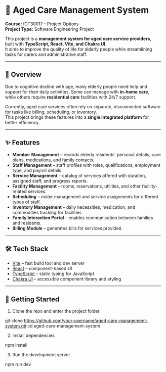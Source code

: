 # 🏥 Aged Care Management System

**Course:** ICT30017 – Project Options  
**Project Type:** Software Engineering Project  

This project is a **management system for aged care service providers**, built with **TypeScript, React, Vite, and Chakra UI**.  
It aims to improve the quality of life for elderly people while streamlining tasks for carers and administrative staff.  

---

## 📖 Overview

Due to cognitive decline with age, many elderly people need help and support for their daily activities. Some can manage with **in-home care**, while others require **residential care** facilities with 24/7 support.  

Currently, aged care services often rely on separate, disconnected software for tasks like billing, scheduling, or inventory.  
This project brings these features into a **single integrated platform** for better efficiency.  

---

## ✨ Features

- **Member Management** – records elderly residents' personal details, care plans, medications, and family contacts.  
- **Staff Management** – staff profiles with roles, qualifications, employment type, and payroll details.  
- **Service Management** – catalog of services offered with duration, assigned staff, and progress reports.  
- **Facility Management** – rooms, reservations, utilities, and other facility-related services.  
- **Scheduling** – roster management and service assignments for different types of staff.  
- **Inventory Management** – daily necessities, medication, and commodities tracking for facilities.  
- **Family Interaction Portal** – enables communication between families and residents.  
- **Billing Module** – generates bills for services provided.  

---

## 🛠️ Tech Stack

- [Vite](https://vitejs.dev/) – fast build tool and dev server  
- [React](https://react.dev/) – component-based UI  
- [TypeScript](https://www.typescriptlang.org/) – static typing for JavaScript  
- [Chakra UI](https://chakra-ui.com/) – accessible component library and styling  

---

## 🚀 Getting Started

1. Clone the repo and enter the project folder

git clone https://github.com/your-username/aged-care-management-system.git
cd aged-care-management-system


2. Install dependencies

npm install


3. Run the development server

npm run dev
